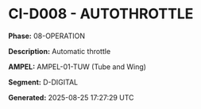 # CI-D008 - AUTOTHROTTLE

**Phase:** 08-OPERATION

**Description:** Automatic throttle

**AMPEL:** AMPEL-01-TUW (Tube and Wing)

**Segment:** D-DIGITAL

**Generated:** 2025-08-25 17:27:29 UTC
